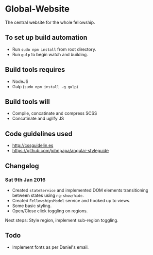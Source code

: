 # Global-Website
The central website for the whole fellowship.

## To set up build automation
- Run `sudo npm install` from root directory.
- Run `gulp` to begin watch and building.

## Build tools requires
- NodeJS
- Gulp (`sudo npm install -g gulp`)

## Build tools will
- Compile, concatinate and compress SCSS
- Concatinate and uglify JS

## Code guidelines used
- http://cssguidelin.es
- https://github.com/johnpapa/angular-styleguide


## Changelog

### Sat 9th Jan 2016
 - Created `stateService` and implemented DOM elements transitioning between states using `ng-show/hide`.
 - Created `FellowshipsModel` service and hooked up to views.
 - Some basic styling.
 - Open/Close click toggling on regions.

Next steps: Style region, implement sub-region toggling.


## Todo

- Implement fonts as per Daniel's email.
